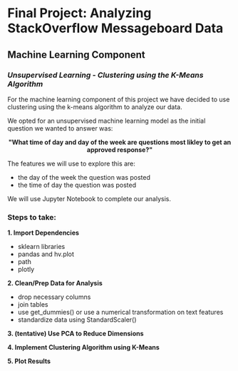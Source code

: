# Final Project: Analyzing StackOverflow Messageboard Data

## Machine Learning Component
### *Unsupervised Learning - Clustering using the K-Means Algorithm*

For the machine learning component of this project we have decided to use clustering using the k-means algorithm to analyze our data.

We opted for an unsupervised machine learning model as the initial question we wanted to answer was: 
<p align = "center">
    <b>"What time of day and day of the week are questions most likley to get an approved response?"</b>
    </p>
    
The features we will use to explore this are:
- the day of the week the question was posted
- the time of day the question was posted

We will use Jupyter Notebook to complete our analysis.

### **Steps to take:**

**1. Import Dependencies**<br>
- sklearn libraries<br>
- pandas and hv.plot<br>
- path<br>
- plotly<br>

**2. Clean/Prep Data for Analysis**<br>
- drop necessary columns<br>
- join tables <br>
- use get_dummies() or use a numerical transformation on text features <br>
- standardize data using StandardScaler()<br>

**3. (tentative) Use PCA to Reduce Dimensions**

**4. Implement Clustering Algorithm using K-Means**

**5. Plot Results**


 









